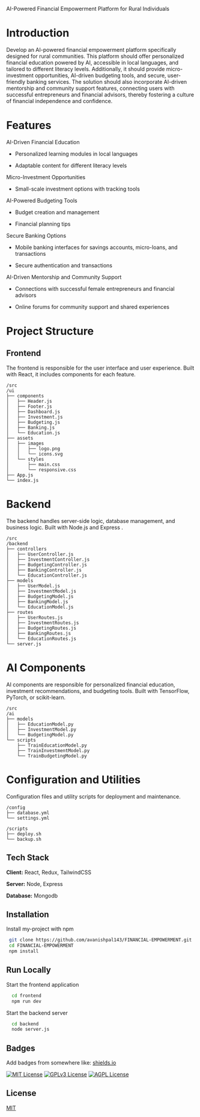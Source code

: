 
AI-Powered Financial Empowerment Platform for Rural Individuals


# Introduction

Develop an AI-powered financial empowerment platform specifically designed for rural communities. This platform should offer personalized financial education powered by AI, accessible in local languages, and tailored to different literacy levels. Additionally, it should provide micro-investment opportunities, AI-driven budgeting tools, and secure, user-friendly banking services. The solution should also incorporate AI-driven mentorship and community support features, connecting users with successful entrepreneurs and financial advisors, thereby fostering a culture of financial independence and confidence.

# Features

AI-Driven Financial Education

- Personalized learning modules in local languages

- Adaptable content for different literacy levels

Micro-Investment Opportunities

- Small-scale investment options with tracking tools

 AI-Powered Budgeting Tools

- Budget creation and management

- Financial planning tips

Secure Banking Options

- Mobile banking interfaces for savings accounts, micro-loans, and transactions

- Secure authentication and transactions

AI-Driven Mentorship and Community Support

- Connections with successful female entrepreneurs and financial advisors

- Online forums for community support and shared experiences

# Project Structure

## Frontend

The frontend is responsible for the user interface and user experience. Built with React, it includes components for each feature.

    /src
    /ui
    ├── components
    │   ├── Header.js
    │   ├── Footer.js
    │   ├── Dashboard.js
    │   ├── Investment.js
    │   ├── Budgeting.js
    │   ├── Banking.js
    │   └── Education.js
    ├── assets
    │   ├── images
    │   │   ├── logo.png
    │   │   └── icons.svg
    │   └── styles
    │       ├── main.css
    │       └── responsive.css
    ├── App.js
    └── index.js

# Backend

The backend handles server-side logic, database management, and business logic. Built with Node.js and Express .

    /src
    /backend
    ├── controllers
    │   ├── UserController.js
    │   ├── InvestmentController.js
    │   ├── BudgetingController.js
    │   ├── BankingController.js
    │   └── EducationController.js
    ├── models
    │   ├── UserModel.js
    │   ├── InvestmentModel.js
    │   ├── BudgetingModel.js
    │   ├── BankingModel.js
    │   └── EducationModel.js
    ├── routes
    │   ├── UserRoutes.js
    │   ├── InvestmentRoutes.js
    │   ├── BudgetingRoutes.js
    │   ├── BankingRoutes.js
    │   └── EducationRoutes.js
    └── server.js

# AI Components

AI components are responsible for personalized financial education, investment recommendations, and budgeting tools. Built with TensorFlow, PyTorch, or scikit-learn.

    /src
    /ai
    ├── models
    │   ├── EducationModel.py
    │   ├── InvestmentModel.py
    │   └── BudgetingModel.py
    └── scripts
        ├── TrainEducationModel.py
        ├── TrainInvestmentModel.py
        └── TrainBudgetingModel.py


# Configuration and Utilities

Configuration files and utility scripts for deployment and maintenance.

    /config
    ├── database.yml
    └── settings.yml

    /scripts
    ├── deploy.sh
    └── backup.sh




## Tech Stack

**Client:** React, Redux, TailwindCSS

**Server:** Node, Express

**Database:** Mongodb



## Installation

Install my-project with npm

```bash
 git clone https://github.com/avanishpal143/FINANCIAL-EMPOWERMENT.git
 cd FINANCIAL-EMPOWERMENT
 npm install

```
    
## Run Locally

Start the frontend application

```bash
  cd frontend
  npm run dev
```

Start the backend server

```bash
  cd backend
  node server.js
```


## Badges

Add badges from somewhere like: [shields.io](https://shields.io/)

[![MIT License](https://img.shields.io/badge/License-MIT-green.svg)](https://choosealicense.com/licenses/mit/)
[![GPLv3 License](https://img.shields.io/badge/License-GPL%20v3-yellow.svg)](https://opensource.org/licenses/)
[![AGPL License](https://img.shields.io/badge/license-AGPL-blue.svg)](http://www.gnu.org/licenses/agpl-3.0)


## License

[MIT](https://choosealicense.com/licenses/mit/)


 